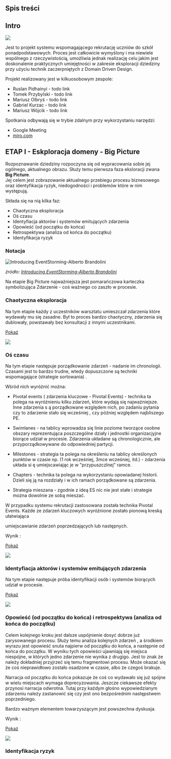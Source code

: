 ## Spis treści

## Intro

![](img/pupils.png)

Jest to projekt systemu wspomagającego rekrutację uczniów do szkół ponadpodstawowych. Proces jest całkowicie wymyślony i ma niewiele wspólnego
 z rzeczywistością, umożliwia jednak realizację celu jakim jest doskonalenie praktycznych umiejętności w zakresie
  eksploracji dziedziny przy użyciu technik zaczerpniętych z Domain Driven Design.
  
Projekt realizowany jest w kilkuosobowym zespole:

* Ruslan Pidhainyi - todo link
* Tomek Przybylski - todo link
* Mariusz Olbryś - todo link
* Gabriel Kurzac - todo link
* Mariusz Wójcik - todo link

 
 Spotkania odbywają się w trybie zdalnym przy wykorzystaniu narzędzi: 
 
 * Google Meeting
 * [miro.com](http://www.miro.com)

   
## ETAP I - Eskploracja domeny - Big Picture

Rozpoznawanie dziedziny rozpoczyna się od wypracowania sobie jej ogólnego, aktualnego obrazu. Służy temu pierwsza faza eksloracji zwana **Big Picture**.  
Jej celem jest zobrazowanie aktualnego przebiegu procesu biznesowego oraz identyfikacja ryzyk, niedogodności i problemów które w nim występują.   

Składa się na nią kilka faz:

* Chaotyczna eksploracja
* Oś czasu
* Identyfiacja aktorów i systemów emitujących zdarzenia
* Opowieść (od początku do końca)
* Retrospektywa (analiza od końca do początku)
* Identyfikacja ryzyk


### Notacja

![Introducing EventStorming-Alberto Brandolini](img/event-storming-symbols.png) 

*źródło: [Introducing EventStorming-Alberto Brandolini](https://leanpub.com/introducing_eventstorming)*

Na etapie Big Picture najważniejsza jest pomarańczowa karteczka symbolizująca Zdarzenie - coś ważnego co zaszło  w procesie.

### Chaotyczna eksploracja
Na tym etapie każdy z uczestników warsztatu umieszczał zdarzenia które wydawały mu się zasadne. Był to proces bardzo chaotyczny, zdarzenia się dublowały, 
powstawały bez konsultacji z innymi uczestnikami. 
 

<a href="https://raw.githubusercontent.com/mwwojcik/secondary-school-recruitment-system/master/img/ES-training-big-picture-chaotic.jpg" target="_blank
">Pokaż</a>

![](img/ES-training-big-picture-chaotic.jpg)

### Oś czasu

Na tym etapie następuje porządkowanie zdarzeń - nadanie im chronologii. Czasami jest to bardzo trudne, wtedy dopuszczone są techniki wspomagające (strategie
 sortowania) . 
 
 Wśród nich wyróżnić można:
 
 * Pivotal events ( zdarzenia kluczowe - Pivotal Events) - technika ta polega na wyróżnieniu kilku zdarzeń, które wydają się najważniejsze. Inne zdarzenia s
 ą porządkowane względem nich, po zadaniu pytania czy to zdarzenie stało się wcześniej , czy później względem najbliszego PE.
 
 * Swimlanes - na tablicy wprowadza się linie poziome tworzące osobne obszary reprezentująca poszczególne działy i jednostki organizacjyjne biorące udział w procesie.
 Zdarzenia układane są chronologicznie, ale przyporządkowywane do odpowiedniej partycji.  
 
 * Milestones - strategia ta polega na określeniu na tablicy określonych punktów w czasie np. (1 rok wcześniej, 3mce wcześniej, itd.) - zdarzenia układa si
 ę umiejscawiając je w "przypuszczlnej" ramce.
 
 * Chapters - technika ta polega na wykorzystaniu opowiadanej historii. Dzieli się ją na rozdziały i w ich ramach porządkowane są zdarzenia.
 
 * Strategia mieszana - zgodnie z ideą ES nic nie jest stałe i strategie można dowolnie ze sobą mieszać.
 
 W przypadku systemu rekrutacji zastosowana została technika Pivotal Events. Każde ze zdarzeń kluczowych wyróżnione zostało pionową kreską ułatwiająca
  
  umiejscawianie zdarzeń poprzedzających lub następnych.
 
 
 Wynik :

<a href="https://raw.githubusercontent.com/mwwojcik/secondary-school-recruitment-system/master/img/ES-training-bigpicture-timeline.jpg" target="_blank
">Pokaż</a>

![](img/ES-training-bigpicture-timeline.jpg)

### Identyfiacja aktorów i systemów emitujących zdarzenia

Na tym etapie następuje próba identyfikacji osób i systemów biorących udział w procesie. 

<a href="https://raw.githubusercontent.com/mwwojcik/secondary-school-recruitment-system/master/img/ES-training-bigpicture-actors.jpg" target="_blank
">Pokaż</a>

![](img/ES-training-bigpicture-actors.jpg)


### Opowieść (od początku do końca) i retrospektywa (analiza od końca do początku)

Celem kolejnego kroku jest dalsze uspójnienie dosyć dobrze już zarysowanego procesu. Służy temu analiza kolejnych zdarzeń , a środkiem wyrazu jest opowieść snuta najpierw od początku do końca, a następnie od końca do początku. 
W wyniku tych opowieści ujawniają się miejsca niespójne, w których jedno zdarzenie nie wynika z drugigo. Jest to znak że należy dokładniej przyjrzeć się temu 
fragmentowi procesu. Może okazać się że coś nieprawidłowo zostało osadzone w czasie, albo że czegoś brakuje.

Narracja od początku do końca pokazuje że coś co wydawało się już spójne w wielu miejscach wymaga doprecyzowania. 
Jeszcze ciekawsze efekty przynosi narracja odwrotna. Tutaj przy każdym głośno wypowiedzianym zdarzeniu należy zastanowić się czy jest ono bezpośrednim następstwem poprzedniego. 

Bardzo ważnym elementem towarzyszącym jest powszechna dyskusja.   

 Wynik :

<a href="https://raw.githubusercontent.com/mwwojcik/secondary-school-recruitment-system/master/img/ES-training-retro.jpg" target="_blank
">Pokaż</a>

![](img/ES-training-retro.jpg)

### Identyfikacja ryzyk 


<!--
## Domain exploration
### EventStorming - general assumptions

#### Phase 1 - Big Picture
It has the character of a workshop aimed at discovery **hot spots** . 
Hot spot can mean:
* lack of expert knowledge (regarding this part of the process)
* uncertainty
* risk

The modeling space is **timeline** .

##### Stage 1 - finding unordered events
Workshop participants search for events that are important in their process.   At the beginning, no chronology is allowed. 
 
##### Stage 2 - ordering on the timeline
At this stage, the events are arranged in chronological order. 

##### Stage 3 - reversing the narrative
In this step the consistency check is performed. Participants analyze events from the end to the beginning and reflect on what must happen before .

##### Stage 4 - identyfing actors
Workshop participants successively analyze the events and identify their sources. The event source can be an actor or other system. 

##### Stage 5 - identyfing hot spots
In this step, hot spots are identified, i.e. places that are undefined and require special attention

#### Phase 2 - Process Modelling
The goal is to implement future that solve a specific problem. The modeling space is **timeline** . At this stage, workshop participants identify autonomous 
fragments of the process which are the basis for isolating separate Bounded Context. At this stage, workshop participants identify autonomy fragments of the process, 
which are the basis for the identification of separate Limited Contexts, and look for the possibility of process optimization.  

Diagrams are detailed, new, more precise elements are introduced. Finally, aggregates are distinguished.
-->

<!--
### Secondary School Recruitment System - domain exploration - Big Picture 

#### Events

<a href="https://raw.githubusercontent.com/mwwojcik/secondary-school-recruitment-system/master/img/recruiment-big-picture-events.png" target="_blank">Show
 picture
</a>

![](img/recruiment-big-picture-events.png)

#### Events arranged in chronological order

<a href="https://raw.githubusercontent.com/mwwojcik/secondary-school-recruitment-system/master/img/recruiment-big-picture-events-timeline.png" target="_blank">Show
 picture
</a>

![](img/recruiment-big-picture-events-timeline.png)
-->